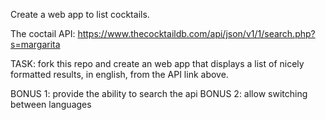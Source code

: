 Create a web app to list cocktails.

The coctail API: https://www.thecocktaildb.com/api/json/v1/1/search.php?s=margarita

TASK: fork this repo and create an web app that displays a list of nicely formatted results, in english, from the API link above.

BONUS 1: provide the ability to search the api
BONUS 2: allow switching between languages
